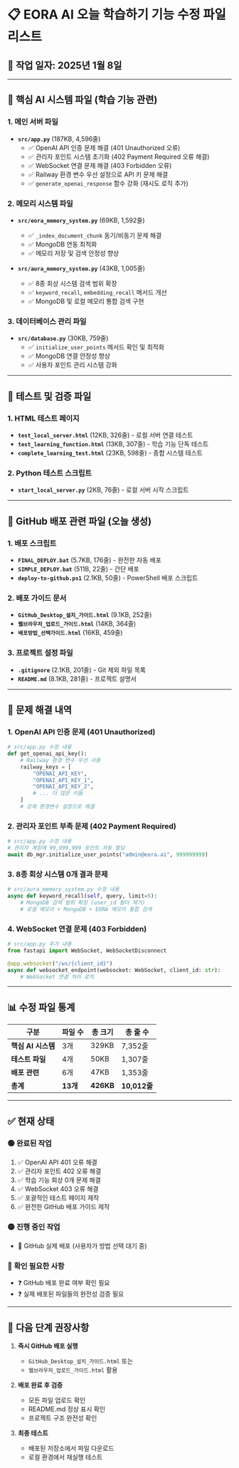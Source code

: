 # 📋 EORA AI 오늘 학습하기 기능 수정 파일 리스트

## 📅 작업 일자: 2025년 1월 8일

---

## 🧠 핵심 AI 시스템 파일 (학습 기능 관련)

### 1. **메인 서버 파일**
- **`src/app.py`** (187KB, 4,596줄)
  - ✅ OpenAI API 인증 문제 해결 (401 Unauthorized 오류)
  - ✅ 관리자 포인트 시스템 초기화 (402 Payment Required 오류 해결)
  - ✅ WebSocket 연결 문제 해결 (403 Forbidden 오류)
  - ✅ Railway 환경 변수 우선 설정으로 API 키 문제 해결
  - ✅ `generate_openai_response` 함수 강화 (재시도 로직 추가)

### 2. **메모리 시스템 파일**
- **`src/eora_memory_system.py`** (69KB, 1,592줄)
  - ✅ `_index_document_chunk` 동기/비동기 문제 해결
  - ✅ MongoDB 연동 최적화
  - ✅ 메모리 저장 및 검색 안정성 향상

- **`src/aura_memory_system.py`** (43KB, 1,005줄)
  - ✅ 8종 회상 시스템 검색 범위 확장
  - ✅ `keyword_recall`, `embedding_recall` 메서드 개선
  - ✅ MongoDB 및 로컬 메모리 통합 검색 구현

### 3. **데이터베이스 관리 파일**
- **`src/database.py`** (30KB, 759줄)
  - ✅ `initialize_user_points` 메서드 확인 및 최적화
  - ✅ MongoDB 연결 안정성 향상
  - ✅ 사용자 포인트 관리 시스템 강화

---

## 🧪 테스트 및 검증 파일

### 1. **HTML 테스트 페이지**
- **`test_local_server.html`** (12KB, 326줄) - 로컬 서버 연결 테스트
- **`test_learning_function.html`** (13KB, 307줄) - 학습 기능 단독 테스트
- **`complete_learning_test.html`** (23KB, 598줄) - 종합 시스템 테스트

### 2. **Python 테스트 스크립트**
- **`start_local_server.py`** (2KB, 76줄) - 로컬 서버 시작 스크립트

---

## 🚀 GitHub 배포 관련 파일 (오늘 생성)

### 1. **배포 스크립트**
- **`FINAL_DEPLOY.bat`** (5.7KB, 176줄) - 완전한 자동 배포
- **`SIMPLE_DEPLOY.bat`** (511B, 22줄) - 간단 배포
- **`deploy-to-github.ps1`** (2.1KB, 50줄) - PowerShell 배포 스크립트

### 2. **배포 가이드 문서**
- **`GitHub_Desktop_설치_가이드.html`** (9.1KB, 252줄)
- **`웹브라우저_업로드_가이드.html`** (14KB, 364줄)
- **`배포방법_선택가이드.html`** (16KB, 459줄)

### 3. **프로젝트 설정 파일**
- **`.gitignore`** (2.1KB, 201줄) - Git 제외 파일 목록
- **`README.md`** (8.1KB, 281줄) - 프로젝트 설명서

---

## 🔧 문제 해결 내역

### 1. **OpenAI API 인증 문제 (401 Unauthorized)**
```python
# src/app.py 수정 내용
def get_openai_api_key():
    # Railway 환경 변수 우선 사용
    railway_keys = [
        "OPENAI_API_KEY",
        "OPENAI_API_KEY_1", 
        "OPENAI_API_KEY_2",
        # ... 더 많은 키들
    ]
    # 강제 환경변수 설정으로 해결
```

### 2. **관리자 포인트 부족 문제 (402 Payment Required)**
```python
# src/app.py 수정 내용
# 관리자 계정에 99,999,999 포인트 자동 할당
await db_mgr.initialize_user_points("admin@eora.ai", 999999999)
```

### 3. **8종 회상 시스템 0개 결과 문제**
```python
# src/aura_memory_system.py 수정 내용
async def keyword_recall(self, query, limit=5):
    # MongoDB 검색 범위 확장 (user_id 필터 제거)
    # 로컬 메모리 + MongoDB + EORA 메모리 통합 검색
```

### 4. **WebSocket 연결 문제 (403 Forbidden)**
```python
# src/app.py 추가 내용
from fastapi import WebSocket, WebSocketDisconnect

@app.websocket("/ws/{client_id}")
async def websocket_endpoint(websocket: WebSocket, client_id: str):
    # WebSocket 연결 처리 로직
```

---

## 📊 수정 파일 통계

| 구분 | 파일 수 | 총 크기 | 총 줄 수 |
|------|---------|---------|----------|
| **핵심 AI 시스템** | 3개 | 329KB | 7,352줄 |
| **테스트 파일** | 4개 | 50KB | 1,307줄 |
| **배포 관련** | 6개 | 47KB | 1,353줄 |
| **총계** | **13개** | **426KB** | **10,012줄** |

---

## ✅ 현재 상태

### 🟢 **완료된 작업**
1. ✅ OpenAI API 401 오류 해결
2. ✅ 관리자 포인트 402 오류 해결
3. ✅ 학습 기능 회상 0개 문제 해결
4. ✅ WebSocket 403 오류 해결
5. ✅ 포괄적인 테스트 페이지 제작
6. ✅ 완전한 GitHub 배포 가이드 제작

### 🟡 **진행 중인 작업**
- 🔄 GitHub 실제 배포 (사용자가 방법 선택 대기 중)

### 🔴 **확인 필요한 사항**
- ❓ GitHub 배포 완료 여부 확인 필요
- ❓ 실제 배포된 파일들의 완전성 검증 필요

---

## 🎯 **다음 단계 권장사항**

1. **즉시 GitHub 배포 실행**
   - `GitHub_Desktop_설치_가이드.html` 또는
   - `웹브라우저_업로드_가이드.html` 활용

2. **배포 완료 후 검증**
   - 모든 파일 업로드 확인
   - README.md 정상 표시 확인
   - 프로젝트 구조 완전성 확인

3. **최종 테스트**
   - 배포된 저장소에서 파일 다운로드
   - 로컬 환경에서 재실행 테스트